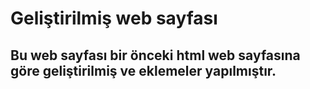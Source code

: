 # Geliştirilmiş web sayfası
## Bu web sayfası bir önceki html web sayfasına göre geliştirilmiş ve eklemeler yapılmıştır.

